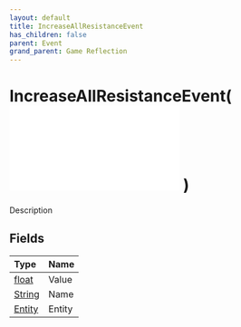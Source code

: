 ```yaml
---
layout: default
title: IncreaseAllResistanceEvent
has_children: false
parent: Event
grand_parent: Game Reflection
---
```

# IncreaseAllResistanceEvent( ![ EntityEventBase ](/game-reflection/events/entity_event_base.md) )
Description 

## Fields
| Type | Name |
|:-------------|:--------------|
| [float](/game-reflection/components/float.md) | Value |
| [String](/game-reflection/components/string.md) | Name |
| [Entity](/game-reflection/classes/entity.md) | Entity |
